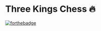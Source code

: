 # Three Kings Chess 🔥

[![forthebadge](http://forthebadge.com/images/badges/built-with-love.svg)](http://forthebadge.com)
